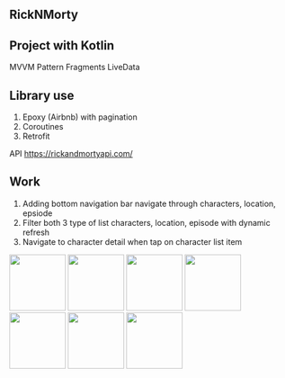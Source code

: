 ## RickNMorty

## Project with Kotlin
MVVM Pattern
Fragments
LiveData

## Library use
1. Epoxy (Airbnb) with pagination
2. Coroutines
3. Retrofit

API https://rickandmortyapi.com/

## Work
1. Adding bottom navigation bar navigate through characters, location, epsiode
2. Filter both 3 type of list characters, location, episode with dynamic refresh
3. Navigate to character detail when tap on character list item

<img src="https://user-images.githubusercontent.com/43128850/210699095-286e26db-cc90-4d6c-9dbc-b168ec5344c6.jpg" width="100" height="100">
<img src="https://user-images.githubusercontent.com/43128850/210699102-f6733ed2-d156-4a91-ad4f-fc267728bd33.jpg" width="100" height="100">
<img src="https://user-images.githubusercontent.com/43128850/210699108-0fb66fc5-a475-4d2b-a242-37eda968326d.jpg" width="100" height="100">
<img src="https://user-images.githubusercontent.com/43128850/210699121-4ad19995-1238-49da-93d1-f1eacb54da37.jpg" width="100" height="100">
<img src="https://user-images.githubusercontent.com/43128850/210699113-7a7d81b7-b075-43cd-a4c7-363ea5e30c0e.jpg" width="100" height="100">
<img src="https://user-images.githubusercontent.com/43128850/210699135-0bec3557-a045-4f1a-86ea-78fcf1e3d2a7.jpg" width="100" height="100">
<img src="https://user-images.githubusercontent.com/43128850/210699141-f5d1c3d7-6a01-46e8-9ba8-4d4cc5629cfe.jpg" width="100" height="100">
